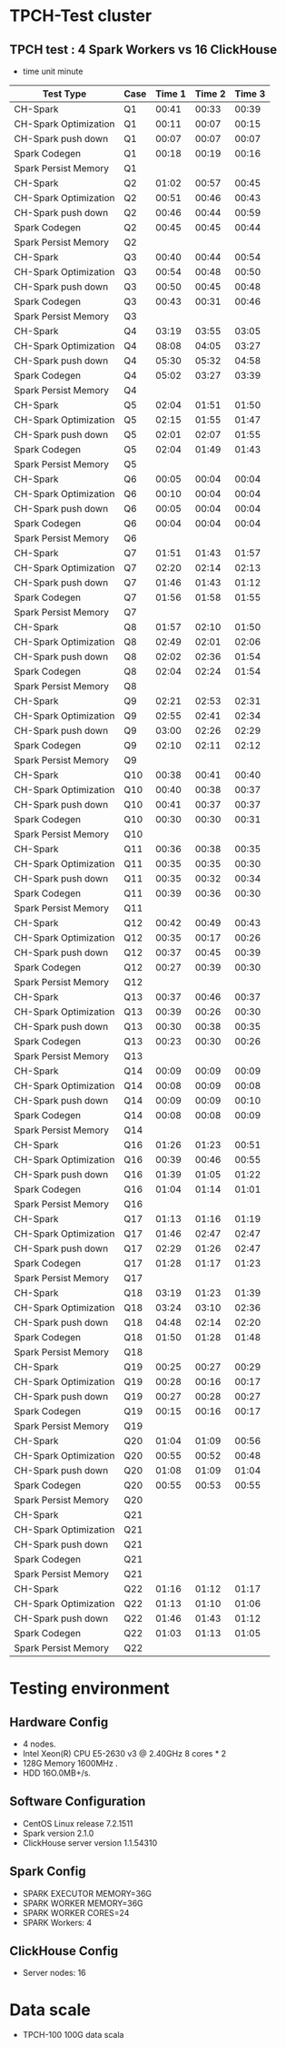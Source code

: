 # TPCH-Test cluster
## TPCH  test  : 4 Spark Workers vs 16 ClickHouse 
* time unit minute

| Test Type             | Case | Time  1 | Time 2 | Time 3 |
| --------------------- | :--- | :------ | :----- | :----- |
| CH-Spark              | Q1   | 00:41   | 00:33  | 00:39  |
| CH-Spark Optimization | Q1   | 00:11   | 00:07  | 00:15  |
| CH-Spark push down    | Q1   | 00:07   | 00:07  | 00:07  |
| Spark Codegen         | Q1   | 00:18   | 00:19  | 00:16  |
| Spark Persist Memory  | Q1   |         |        |        |
| CH-Spark              | Q2   | 01:02   | 00:57  | 00:45  |
| CH-Spark Optimization | Q2   | 00:51   | 00:46  | 00:43  |
| CH-Spark push down    | Q2   | 00:46   | 00:44  | 00:59  |
| Spark Codegen         | Q2   | 00:45   | 00:45  | 00:44  |
| Spark Persist Memory  | Q2   |         |        |        |
| CH-Spark              | Q3   | 00:40   | 00:44  | 00:54  |
| CH-Spark Optimization | Q3   | 00:54   | 00:48  | 00:50  |
| CH-Spark push down    | Q3   | 00:50   | 00:45  | 00:48  |
| Spark Codegen         | Q3   | 00:43   | 00:31  | 00:46  |
| Spark Persist Memory  | Q3   |         |        |        |
| CH-Spark              | Q4   | 03:19   | 03:55  | 03:05  |
| CH-Spark Optimization | Q4   | 08:08   | 04:05  | 03:27  |
| CH-Spark push down    | Q4   | 05:30   | 05:32  | 04:58  |
| Spark Codegen         | Q4   | 05:02   | 03:27  | 03:39  |
| Spark Persist Memory  | Q4   |         |        |        |
| CH-Spark              | Q5   | 02:04   | 01:51  | 01:50  |
| CH-Spark Optimization | Q5   | 02:15   | 01:55  | 01:47  |
| CH-Spark push down    | Q5   | 02:01   | 02:07  | 01:55  |
| Spark Codegen         | Q5   | 02:04   | 01:49  | 01:43  |
| Spark Persist Memory  | Q5   |         |        |        |
| CH-Spark              | Q6   | 00:05   | 00:04  | 00:04  |
| CH-Spark Optimization | Q6   | 00:10   | 00:04  | 00:04  |
| CH-Spark push down    | Q6   | 00:05   | 00:04  | 00:04  |
| Spark Codegen         | Q6   | 00:04   | 00:04  | 00:04  |
| Spark Persist Memory  | Q6   |         |        |        |
| CH-Spark              | Q7   | 01:51   | 01:43  | 01:57  |
| CH-Spark Optimization | Q7   | 02:20   | 02:14  | 02:13  |
| CH-Spark push down    | Q7   | 01:46   | 01:43  | 01:12  |
| Spark Codegen         | Q7   | 01:56   | 01:58  | 01:55  |
| Spark Persist Memory  | Q7   |         |        |        |
| CH-Spark              | Q8   | 01:57   | 02:10  | 01:50  |
| CH-Spark Optimization | Q8   | 02:49   | 02:01  | 02:06  |
| CH-Spark push down    | Q8   | 02:02   | 02:36  | 01:54  |
| Spark Codegen         | Q8   | 02:04   | 02:24  | 01:54  |
| Spark Persist Memory  | Q8   |         |        |        |
| CH-Spark              | Q9   | 02:21   | 02:53  | 02:31  |
| CH-Spark Optimization | Q9   | 02:55   | 02:41  | 02:34  |
| CH-Spark push down    | Q9   | 03:00   | 02:26  | 02:29  |
| Spark Codegen         | Q9   | 02:10   | 02:11  | 02:12  |
| Spark Persist Memory  | Q9   |         |        |        |
| CH-Spark              | Q10  | 00:38   | 00:41  | 00:40  |
| CH-Spark Optimization | Q10  | 00:40   | 00:38  | 00:37  |
| CH-Spark push down    | Q10  | 00:41   | 00:37  | 00:37  |
| Spark Codegen         | Q10  | 00:30   | 00:30  | 00:31  |
| Spark Persist Memory  | Q10  |         |        |        |
| CH-Spark              | Q11  | 00:36   | 00:38  | 00:35  |
| CH-Spark Optimization | Q11  | 00:35   | 00:35  | 00:30  |
| CH-Spark push down    | Q11  | 00:35   | 00:32  | 00:34  |
| Spark Codegen         | Q11  | 00:39   | 00:36  | 00:30  |
| Spark Persist Memory  | Q11  |         |        |        |
| CH-Spark              | Q12  | 00:42   | 00:49  | 00:43  |
| CH-Spark Optimization | Q12  | 00:35   | 00:17  | 00:26  |
| CH-Spark push down    | Q12  | 00:37   | 00:45  | 00:39  |
| Spark Codegen         | Q12  | 00:27   | 00:39  | 00:30  |
| Spark Persist Memory  | Q12  |         |        |        |
| CH-Spark              | Q13  | 00:37   | 00:46  | 00:37  |
| CH-Spark Optimization | Q13  | 00:39   | 00:26  | 00:30  |
| CH-Spark push down    | Q13  | 00:30   | 00:38  | 00:35  |
| Spark Codegen         | Q13  | 00:23   | 00:30  | 00:26  |
| Spark Persist Memory  | Q13  |         |        |        |
| CH-Spark              | Q14  | 00:09   | 00:09  | 00:09  |
| CH-Spark Optimization | Q14  | 00:08   | 00:09  | 00:08  |
| CH-Spark push down    | Q14  | 00:09   | 00:09  | 00:10  |
| Spark Codegen         | Q14  | 00:08   | 00:08  | 00:09  |
| Spark Persist Memory  | Q14  |         |        |        |
| CH-Spark              | Q16  | 01:26   | 01:23  | 00:51  |
| CH-Spark Optimization | Q16  | 00:39   | 00:46  | 00:55  |
| CH-Spark push down    | Q16  | 01:39   | 01:05  | 01:22  |
| Spark Codegen         | Q16  | 01:04   | 01:14  | 01:01  |
| Spark Persist Memory  | Q16  |         |        |        |
| CH-Spark              | Q17  | 01:13   | 01:16  | 01:19  |
| CH-Spark Optimization | Q17  | 01:46   | 02:47  | 02:47  |
| CH-Spark push down    | Q17  | 02:29   | 01:26  | 02:47  |
| Spark Codegen         | Q17  | 01:28   | 01:17  | 01:23  |
| Spark Persist Memory  | Q17  |         |        |        |
| CH-Spark              | Q18  | 03:19   | 01:23  | 01:39  |
| CH-Spark Optimization | Q18  | 03:24   | 03:10  | 02:36  |
| CH-Spark push down    | Q18  | 04:48   | 02:14  | 02:20  |
| Spark Codegen         | Q18  | 01:50   | 01:28  | 01:48  |
| Spark Persist Memory  | Q18  |         |        |        |
| CH-Spark              | Q19  | 00:25   | 00:27  | 00:29  |
| CH-Spark Optimization | Q19  | 00:28   | 00:16  | 00:17  |
| CH-Spark push down    | Q19  | 00:27   | 00:28  | 00:27  |
| Spark Codegen         | Q19  | 00:15   | 00:16  | 00:17  |
| Spark Persist Memory  | Q19  |         |        |        |
| CH-Spark              | Q20  | 01:04   | 01:09  | 00:56  |
| CH-Spark Optimization | Q20  | 00:55   | 00:52  | 00:48  |
| CH-Spark push down    | Q20  | 01:08   | 01:09  | 01:04  |
| Spark Codegen         | Q20  | 00:55   | 00:53  | 00:55  |
| Spark Persist Memory  | Q20  |         |        |        |
| CH-Spark              | Q21  |         |        |        |
| CH-Spark Optimization | Q21  |         |        |        |
| CH-Spark push down    | Q21  |         |        |        |
| Spark Codegen         | Q21  |         |        |        |
| Spark Persist Memory  | Q21  |         |        |        |
| CH-Spark              | Q22  | 01:16   | 01:12  | 01:17  |
| CH-Spark Optimization | Q22  | 01:13   | 01:10  | 01:06  |
| CH-Spark push down    | Q22  | 01:46   | 01:43  | 01:12  |
| Spark Codegen         | Q22  | 01:03   | 01:13  | 01:05  |
| Spark Persist Memory  | Q22  |         |        |        |

# Testing environment
## Hardware Config
* 4 nodes.
* Intel Xeon(R) CPU E5-2630 v3 @ 2.40GHz 8 cores * 2
* 128G Memory 1600MHz .
* HDD 16O.0MB+/s.

## Software Configuration
* CentOS Linux release 7.2.1511
* Spark version 2.1.0
* ClickHouse server version 1.1.54310

## Spark Config
* SPARK EXECUTOR MEMORY=36G
* SPARK WORKER MEMORY=36G
* SPARK WORKER CORES=24
* SPARK Workers: 4

## ClickHouse Config
* Server nodes: 16

# Data scale
* TPCH-100 100G data scala

